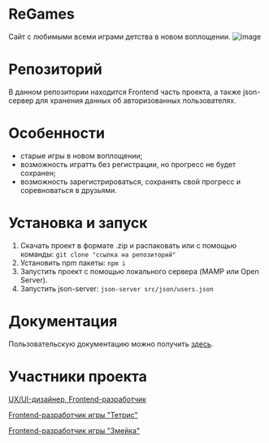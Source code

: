 # ReGames
Сайт с любимыми всеми играми детства в новом воплощении.
![image](https://github.com/xworu/regames/assets/124811133/b92de2a1-1f2e-4073-9395-355aa211e3d8)

# Репозиторий
В данном репозитории находится Frontend часть проекта, а также json-сервер для хранения данных об авторизованных пользователях.

# Особенности
  - старые игры в новом воплощении;
  - возможность игратть без регистрации, но прогресс не будет сохранен;
  - возможность зарегистрироваться, сохранять свой прогресс и соревноваться в друзьями.

# Установка и запуск
  1. Скачать проект в формате .zip и распаковать или с помощью команды:
```git clone "ссылка на репозиторий"```
  2. Установить npm пакеты:
```npm i```
  3. Запустить проект с помощью локального сервера (MAMP или Open Server).
  4. Запустить json-server:
```json-server src/json/users.json```

# Документация
Пользовательскую документацию можно получить [здесь]().

# Участники проекта
[UX/UI-дизайнер, Frontend-разработчик](https://github.com/Lizokkkkk)

[Frontend-разработчик игры "Тетрис"](https://github.com/xworu)

[Frontend-разработчик игры "Змейка"](https://github.com/komsh1l)
